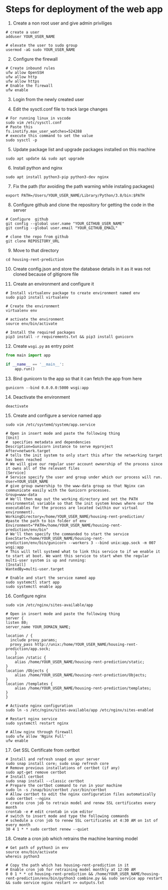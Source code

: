 # Steps for deployment of the web app 

1. Create a non root user and give admin priviliges
```
# create a user
adduser YOUR_USER_NAME

# elevate the user to sudo group 
usermod -aG sudo YOUR_USER_NAME
``` 
2. Configure the firewall
```
# Create inbound rules 
ufw allow OpenSSH 
ufw allow http
ufw allow https 
# Enable the firewall
ufw enable 
```

3. Login from the newly created user 

4. Edit the sysctl.conf file to track large changes 
```
# For running linux in vscode 
sudo vim /etc/sysctl.conf
# Paste this 
fs.inotify.max_user_watches=524288
# execute this command to set the value 
sudo sysctl -p 
```

5. Update package list and upgrade packages installed on this machine 
```
sudo apt update && sudo apt upgrade 
```

6. Install python and nginx 
```
sudo apt install python3-pip python3-dev nginx 
```
7. Fix the path (for avoiding the path warning while instaling packages)
```
export PATH=/Users/YOUR_USER_NAME/Library/Python/3.8/bin:$PATH
```
8. Configure github and clone the repository for getting the code in the server
```
# Configure  github 
git config --global user.name "YOUR_GITHUB_USER_NAME"
git config --global user.email "YOUR_GITHUB_EMAIL"

# clone the repo from github 
git clone REPOSITORY_URL
```
9. Move to that directory
```
cd housing-rent-prediction
```
10. Create config.json and store the database details in it as it was not cloned because of gitignore file 

11. Create an environment and configure it
```
# Install virtualenv package to create environment named env 
sudo pip3 install virtualenv

# Create the environment
virtualenv env 

# activate the environment
source env/bin/activate 

# Install the required packages
pip3 install -r requirements.txt && pip3 install gunicorn 
```
12. Create ```wsgi.py``` as entry point 
```python
from main import app

if __name__ == '__main__':
    app.run()
```
13. Bind gunicorn to the app so that it can fetch the app from here 
```
gunicorn --bind 0.0.0.0:5000 wsgi:app
```
14. Deactivate the environment
```
deactivate  
```

15. Create and configure a service named app
```
sudo vim /etc/systemd/system/app.service

# Open in insert mode and paste the following thing 
[Unit]
#  specifies metadata and dependencies
Description=Gunicorn instance to serve myproject
After=network.target
# tells the init system to only start this after the networking target has been reached
# We will give our regular user account ownership of the process since it owns all of the relevant files
[Service]
# Service specify the user and group under which our process will run.
User=YOUR_USER_NAME
# give group ownership to the www-data group so that Nginx can communicate easily with the Gunicorn processes.
Group=www-data
# We'll then map out the working directory and set the PATH environmental variable so that the init system knows where our the executables for the process are located (within our virtual environment).
WorkingDirectory=/home/YOUR_USER_NAME/housing-rent-prediction/
#paste the path to bin folder of env
Environment="PATH=/home/YOUR_USER_NAME/housing-rent-prediction/env/bin" 
# We'll then specify the commanded to start the service
ExecStart=/home/YOUR_USER_NAME/housing-rent-prediction/env/bin/gunicorn --workers 3 --bind unix:app.sock -m 007 wsgi:app
# This will tell systemd what to link this service to if we enable it to start at boot. We want this service to start when the regular multi-user system is up and running:
[Install]
WantedBy=multi-user.target

# Enable and start the service named app
sudo systemctl start app
sudo systemctl enable app
```
16. Configure nginx
```
sudo vim /etc/nginx/sites-available/app

# Open in insert mode and paste the following thing 
server {
listen 80;
server_name YOUR_DOMAIN_NAME;

location / {
  include proxy_params;
  proxy_pass http://unix:/home/YOUR_USER_NAME/housing-rent-prediction/app.sock;
    }
location /static {
    alias /home/YOUR_USER_NAME/housing-rent-prediction/static;
}
location /Objects {
    alias /home/YOUR_USER_NAME/housing-rent-prediction/Objects;
}
location /templates {
    alias /home/YOUR_USER_NAME/housing-rent-prediction/templates;
}
}   

# Activate nginx configuration 
sudo ln -s /etc/nginx/sites-available/app /etc/nginx/sites-enabled

# Restart nginx service 
sudo systemctl restart nginx

# Allow nginx through firewall
sudo ufw allow 'Nginx Full'
ufw enable 
```
17. Get SSL Certificate from certbot 
```
# Install and refresh snapd on your server
sudo snap install core; sudo snap refresh core
# Remove previous installations of certbot (if any)
sudo apt-get remove certbot
# Install certbot
sudo snap install --classic certbot
# Prepare the certbot command to run in your machine 
sudo ln -s /snap/bin/certbot /usr/bin/certbot
# Allow certbot to edit the nginx configuration files automatically 
sudo certbot --nginx
# create cron job to retrain model and renew SSL certificates every month 
crontab -e # edit crontab in vim editor 
# switch to insert mode and type the following commands 
# schedule a cron job to renew SSL certificates at 4:30 AM on 1st of every month
30 4 1 * * sudo certbot renew --quiet
```
18. Create a cron job which retrains the machine learning model 
```
# Get path of python3 in env 
source env/bin/activate 
whereis python3 

# Copy the path which has housing-rent-prediction in it 
# Enable cron job for retraining model monthly at 12:00 AM
0 0 1 * * cd housing-rent-prediction && /home/YOUR_USER_NAME/housing-rent-prediction/env/bin/python3 combine.py && sudo service app restart && sudo service nginx restart >> outputs.txt
```